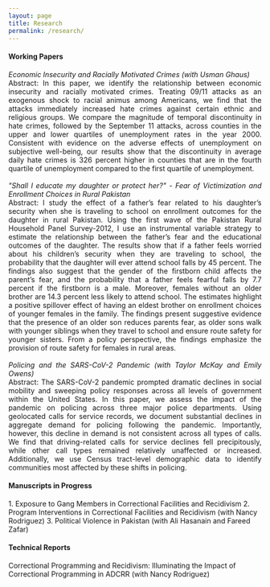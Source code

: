 ```yaml
---
layout: page
title: Research 
permalink: /research/
---
```

 

<h4><strong> Working Papers </strong> </h4>
<div style="text-align: justify"> 
<em> Economic Insecurity and Racially Motivated Crimes (with Usman Ghaus) </em> <br>
Abstract: In this paper, we identify the relationship between economic insecurity and racially motivated crimes. Treating 09/11 attacks  as an exogenous shock to racial animus among Americans, we find that the attacks immediately increased hate crimes against certain ethnic and religious groups. We compare the magnitude of temporal discontinuity in hate crimes, followed by the September 11 attacks, across counties in the upper and lower quartiles of unemployment rates in the year 2000. Consistent with evidence on the adverse effects of unemployment on subjective well-being, our results show that the discontinuity in average daily hate crimes is 326 percent higher in counties that are in the fourth quartile of unemployment compared to the first quartile of unemployment. </div>
<br>
<div style="text-align: justify">
<em> "Shall I educate my daughter or protect her?" - Fear of Victimization and Enrollment Choices in Rural Pakistan </em> <br> 
 Abstract: I study the effect of a father’s fear related to his daughter’s security when she is traveling to school on enrollment outcomes for the daughter in rural Pakistan. Using the first wave of the Pakistan Rural Household Panel Survey-2012, I use an instrumental variable strategy to estimate the relationship between the father’s fear and the educational outcomes of the daughter. The results show that if a father feels worried about his children’s security when they are traveling to school, the probability that the daughter  will ever attend school falls by 45 percent. The findings also suggest that the gender of the firstborn child affects the parent’s fear, and the probability that a father feels fearful falls by 7.7 percent if the firstborn is a male. Moreover, females without an older brother are 14.3 percent less likely to attend school. The estimates highlight a positive spillover effect of having an eldest brother on enrollment choices of younger females in the family. The findings present suggestive evidence that the presence of an older son reduces parents fear, as older sons walk with younger siblings when they travel to school and ensure route safety for younger sisters. From a policy perspective, the findings emphasize the provision of route safety for females in rural areas.</div>
<br>

<div style="text-align: justify"> 
<em> Policing and the SARS-CoV-2 Pandemic (with Taylor McKay and Emily Owens) </em> <br> 
Abstract: The SARS-CoV-2 pandemic prompted dramatic declines in social mobility and sweeping policy responses across all levels of government within the United States. In this paper, we assess the impact of the pandemic on policing across three major police departments. Using geolocated calls for service records, we document substantial declines in aggregate demand for policing following the pandemic. Importantly, however, this decline in demand is not consistent across all types of calls. We find that driving-related calls for service declines fell precipitously, while other call types remained relatively unaffected or increased. Additionally, we use Census tract-level demographic data to identify communities most affected by these shifts in policing.</div>


<h4><strong>Manuscripts in Progress </strong> </h4>
1. Exposure to Gang Members in Correctional Facilities and Recidivism 
2. Program Interventions in Correctional Facilities and Recidivism (with Nancy Rodriguez) 
3. Political Violence in Pakistan (with Ali Hasanain and Fareed Zafar)

<h4><strong>Technical Reports </strong> </h4>
Correctional Programming and Recidivism: Illuminating the Impact of Correctional Programming in ADCRR (with Nancy Rodriguez)